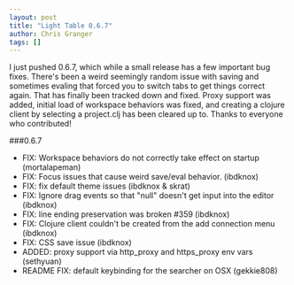 ```yaml
---
layout: post
title: "Light Table 0.6.7"
author: Chris Granger
tags: []
---
```


I just pushed 0.6.7, which while a small release has a few important bug fixes. There's been a weird seemingly random issue with saving and sometimes evaling that forced you to switch tabs to get things correct again. That has finally been tracked down and fixed. Proxy support was added, initial load of workspace behaviors was fixed, and creating a clojure client by selecting a project.clj has been cleared up to. Thanks to everyone who contributed!

###0.6.7

* FIX: Workspace behaviors do not correctly take effect on startup (mortalapeman)
* FIX: Focus issues that cause weird save/eval behavior. (ibdknox)
* FIX: fix default theme issues (ibdknox & skrat)
* FIX: Ignore drag events so that "null" doesn't get input into the editor (ibdknox)
* FIX: line ending preservation was broken #359 (ibdknox)
* FIX: Clojure client couldn't be created from the add connection menu (ibdknox)
* FIX: CSS save issue (ibdknox)
* ADDED: proxy support via http_proxy and https_proxy env vars (sethyuan)
* README FIX: default keybinding for the searcher on OSX (gekkie808)
